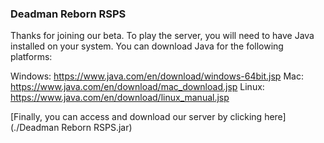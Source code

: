 ### Deadman Reborn RSPS

Thanks for joining our beta. To play the server, you will need to have Java installed on your system. You can download Java for the following platforms:

Windows: https://www.java.com/en/download/windows-64bit.jsp
Mac: https://www.java.com/en/download/mac_download.jsp
Linux: https://www.java.com/en/download/linux_manual.jsp

[Finally, you can access and download our server by clicking here](./Deadman Reborn RSPS.jar)


